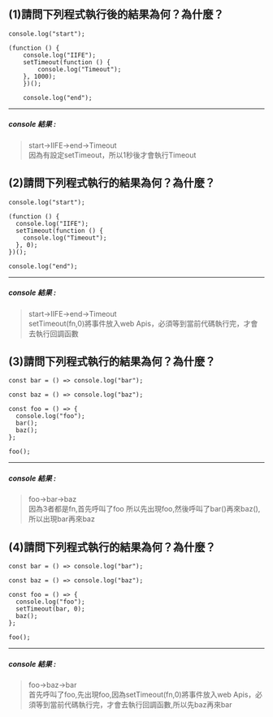 ## (1)請問下列程式執行後的結果為何？為什麼？
>
```
console.log("start");

(function () {
    console.log("IIFE");
    setTimeout(function () {
        console.log("Timeout");
    }, 1000);
    })();

    console.log("end");

```

***

##### console 結果 :
>start->IIFE->end->Timeout<br>
>因為有設定setTimeout，所以1秒後才會執行Timeout

## (2)請問下列程式執行的結果為何？為什麼？


```
console.log("start");

(function () {
  console.log("IIFE");
  setTimeout(function () {
    console.log("Timeout");
  }, 0);
})();

console.log("end");

```

***

##### console 結果 :
>start->IIFE->end->Timeout<br>
>setTimeout(fn,0)將事件放入web Apis，必須等到當前代碼執行完，才會去執行回調函數

## (3)請問下列程式執行的結果為何？為什麼？

```
const bar = () => console.log("bar");

const baz = () => console.log("baz");

const foo = () => {
  console.log("foo");
  bar();
  baz();
};

foo();

```

***

##### console 結果 :
>foo->bar->baz<br>
>因為3者都是fn,首先呼叫了foo 所以先出現foo,然後呼叫了bar()再來baz(),所以出現bar再來baz



## (4)請問下列程式執行的結果為何？為什麼？

```
const bar = () => console.log("bar");

const baz = () => console.log("baz");

const foo = () => {
  console.log("foo");
  setTimeout(bar, 0);
  baz();
};

foo();

```

***

##### console 結果 :
>foo->baz->bar<br>
>首先呼叫了foo,先出現foo,因為setTimeout(fn,0)將事件放入web Apis，必須等到當前代碼執行完，才會去執行回調函數,所以先baz再來bar

